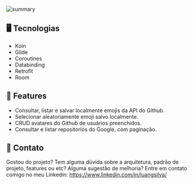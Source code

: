 
![summary](https://user-images.githubusercontent.com/16122202/105622565-43bea080-5df1-11eb-9bf0-870f4e149d08.png)

## :desktop_computer: Tecnologias

 - Koin
 - Glide
 - Coroutines
 - Databinding
 - Retrofit
 - Room

## :open_book: Features 

 - Consultar, listar e salvar localmente emojis da API do Github. 
 - Selecionar aleatoriamente emoji salvo localmente.
 - CRUD avatares do Github de usuários preenchidos.
 - Consultar e listar repositorios do Google, com paginação.
 
 
 ## :email: Contato
 
 Gostou do projeto? Tem alguma dúvida sobre a arquitetura, padrão de projeto, features ou etc?
 Alguma sugestão de melhoria?
 Entre em contato comigo no meu Linkedin: https://www.linkedin.com/in/luangsilva/
